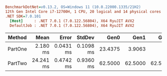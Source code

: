 ``` ini

BenchmarkDotNet=v0.13.2, OS=Windows 11 (10.0.22000.1335/21H2)
12th Gen Intel Core i7-12700H, 1 CPU, 20 logical and 14 physical cores
.NET SDK=7.0.101
  [Host]     : .NET 7.0.1 (7.0.122.56804), X64 RyuJIT AVX2
  DefaultJob : .NET 7.0.1 (7.0.122.56804), X64 RyuJIT AVX2


```
|  Method |      Mean |     Error |    StdDev |    Gen0 |    Gen1 |    Gen2 | Allocated |
|-------- |----------:|----------:|----------:|--------:|--------:|--------:|----------:|
| PartOne |  2.180 ms | 0.0431 ms | 0.1098 ms | 23.4375 |  3.9063 |       - | 311.88 KB |
| PartTwo | 24.241 ms | 0.4742 ms | 0.9360 ms | 62.5000 | 62.5000 | 62.5000 | 620.62 KB |

